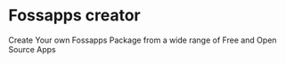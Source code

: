 # Fossapps creator
 Create Your own Fossapps Package from a wide range of Free and Open Source Apps
